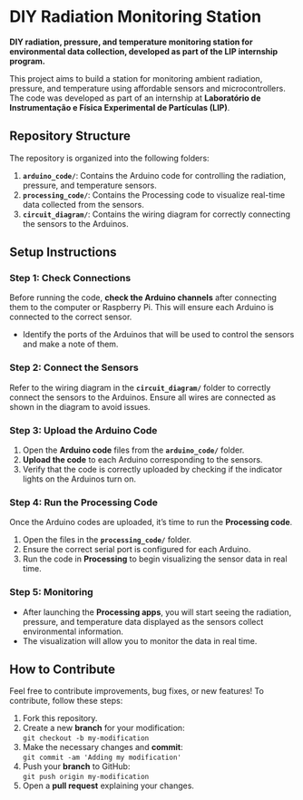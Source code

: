 # DIY Radiation Monitoring Station

**DIY radiation, pressure, and temperature monitoring station for environmental data collection, developed as part of the LIP internship program.**

This project aims to build a station for monitoring ambient radiation, pressure, and temperature using affordable sensors and microcontrollers. The code was developed as part of an internship at **Laboratório de Instrumentação e Física Experimental de Partículas (LIP)**.

## Repository Structure

The repository is organized into the following folders:

1. **`arduino_code/`**: Contains the Arduino code for controlling the radiation, pressure, and temperature sensors.
2. **`processing_code/`**: Contains the Processing code to visualize real-time data collected from the sensors.
3. **`circuit_diagram/`**: Contains the wiring diagram for correctly connecting the sensors to the Arduinos.

## Setup Instructions

### Step 1: Check Connections

Before running the code, **check the Arduino channels** after connecting them to the computer or Raspberry Pi. This will ensure each Arduino is connected to the correct sensor.

- Identify the ports of the Arduinos that will be used to control the sensors and make a note of them.

### Step 2: Connect the Sensors

Refer to the wiring diagram in the **`circuit_diagram/`** folder to correctly connect the sensors to the Arduinos. Ensure all wires are connected as shown in the diagram to avoid issues.

### Step 3: Upload the Arduino Code

1. Open the **Arduino code** files from the **`arduino_code/`** folder.
2. **Upload the code** to each Arduino corresponding to the sensors.
3. Verify that the code is correctly uploaded by checking if the indicator lights on the Arduinos turn on.

### Step 4: Run the Processing Code

Once the Arduino codes are uploaded, it’s time to run the **Processing code**.

1. Open the files in the **`processing_code/`** folder.
2. Ensure the correct serial port is configured for each Arduino.
3. Run the code in **Processing** to begin visualizing the sensor data in real time.

### Step 5: Monitoring

- After launching the **Processing apps**, you will start seeing the radiation, pressure, and temperature data displayed as the sensors collect environmental information.
- The visualization will allow you to monitor the data in real time.

## How to Contribute

Feel free to contribute improvements, bug fixes, or new features! To contribute, follow these steps:

1. Fork this repository.
2. Create a new **branch** for your modification:  
   `git checkout -b my-modification`
3. Make the necessary changes and **commit**:  
   `git commit -am 'Adding my modification'`
4. Push your **branch** to GitHub:  
   `git push origin my-modification`
5. Open a **pull request** explaining your changes.

